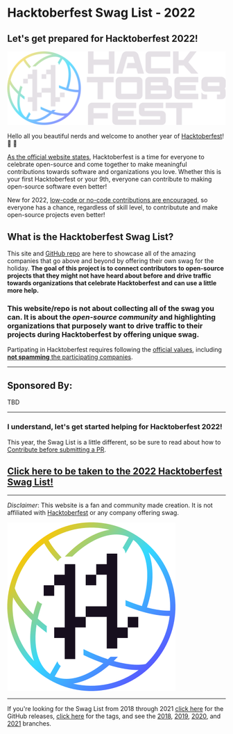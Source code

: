 # Hacktoberfest Swag List - 2022

## Let's get prepared for Hacktoberfest 2022!

![Hacktoberfest 2022 Banner](img/Hfest-Logo-2-Color-Manga.png)

Hello all you beautiful nerds and welcome to another year of [Hacktoberfest](https://hacktoberfest.com/)! :tada: :tada:

[As the official website states](https://hacktoberfest.com/#prepare-to-hack), Hacktoberfest is a time for everyone to celebrate open-source and come together to make meaningful contributions towards software and organizations you love. Whether this is your first Hacktoberfest or your 9th, everyone can contribute to making open-source software even better!

New for 2022, [low-code or no-code contributions are encouraged](https://hacktoberfest.com/about/#low-or-non-code), so everyone has a chance, regardless of skill level, to contributute and make open-source projects even better!

## What is the Hacktoberfest Swag List?

This site and [GitHub repo](https://github.com/crweiner/hacktoberfest-swag-list) are here to showcase all of the amazing companies that go above and beyond by offering their own swag for the holiday. **The goal of this project is to connect contributors to open-source projects that they might not have heard about before and drive traffic towards organizations that celebrate Hacktoberfest and can use a little more help.**

### This website/repo is not about collecting all of the swag you can. It is about the _open-source community_ and highlighting organizations that purposely want to drive traffic to their projects during Hacktoberfest by offering unique swag.

Partipating in Hacktoberfest requires following the [official values](https://hacktoberfest.com/participation/#values), including [**not spamming** the participating companies](https://hacktoberfest.com/participation/#spam).

---

## Sponsored By:

TBD

---

### I understand, let's get started helping for Hacktoberfest 2022!

This year, the Swag List is a little different, so be sure to read about how to [Contribute before submitting a PR](contributing.md).

## [Click here to be taken to the 2022 Hacktoberfest Swag List!](list.md)

---

*Disclaimer*: This website is a fan and community made creation. It is not affiliated with [Hacktoberfest](https://hacktoberfest.com/) or any company offering swag.

![Presented by DigitalOcean](img/Hfest-Badge-2-Color-Void.svg)

---

If you're looking for the Swag List from 2018 through 2021 [click here](https://github.com/crweiner/hacktoberfest-swag-list/releases) for the GitHub releases, [click here](https://github.com/crweiner/hacktoberfest-swag-list/tags) for the tags, and see the [2018](https://github.com/crweiner/hacktoberfest-swag-list/tree/2018), [2019](https://github.com/crweiner/hacktoberfest-swag-list/tree/2019), [2020](https://github.com/crweiner/hacktoberfest-swag-list/tree/2020), and [2021](https://github.com/crweiner/hacktoberfest-swag-list/tree/2021) branches.
